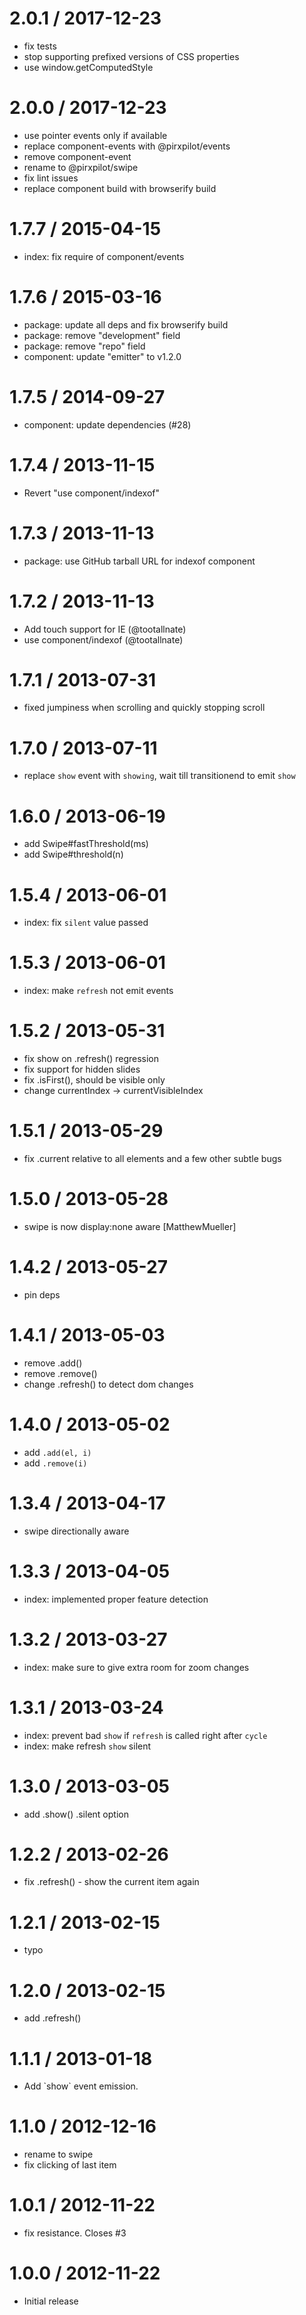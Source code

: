 
2.0.1 / 2017-12-23
==================

 * fix tests
 * stop supporting prefixed versions of CSS properties
 * use window.getComputedStyle

2.0.0 / 2017-12-23
==================

 * use pointer events only if available
 * replace component-events with @pirxpilot/events
 * remove component-event
 * rename to @pirxpilot/swipe
 * fix lint issues
 * replace component build with browserify build

1.7.7 / 2015-04-15
==================

 * index: fix require of component/events

1.7.6 / 2015-03-16
==================

  * package: update all deps and fix browserify build
  * package: remove "development" field
  * package: remove "repo" field
  * component: update "emitter" to v1.2.0

1.7.5 / 2014-09-27
==================

  * component: update dependencies (#28)

1.7.4 / 2013-11-15
==================

  * Revert "use component/indexof"

1.7.3 / 2013-11-13
==================

  * package: use GitHub tarball URL for indexof component

1.7.2 / 2013-11-13
==================

  * Add touch support for IE (@tootallnate)
  * use component/indexof (@tootallnate)

1.7.1 / 2013-07-31
==================

  * fixed jumpiness when scrolling and quickly stopping scroll

1.7.0 / 2013-07-11
==================

  * replace `show` event with `showing`, wait till transitionend to emit `show`

1.6.0 / 2013-06-19
==================

  * add Swipe#fastThreshold(ms)
  * add Swipe#threshold(n)

1.5.4 / 2013-06-01
==================

  * index: fix `silent` value passed

1.5.3 / 2013-06-01
==================

  * index: make `refresh` not emit events

1.5.2 / 2013-05-31
==================

  * fix show on .refresh() regression
  * fix support for hidden slides
  * fix .isFirst(), should be visible only
  * change currentIndex -> currentVisibleIndex

1.5.1 / 2013-05-29
==================

  * fix .current relative to all elements and a few other subtle bugs

1.5.0 / 2013-05-28
==================

  * swipe is now display:none aware [MatthewMueller]

1.4.2 / 2013-05-27
==================

  * pin deps

1.4.1 / 2013-05-03
==================

  * remove .add()
  * remove .remove()
  * change .refresh() to detect dom changes

1.4.0 / 2013-05-02
==================

  * add `.add(el, i)`
  * add `.remove(i)`

1.3.4 / 2013-04-17
==================

  * swipe directionally aware

1.3.3 / 2013-04-05
==================

  * index: implemented proper feature detection

1.3.2 / 2013-03-27
==================

  * index: make sure to give extra room for zoom changes

1.3.1 / 2013-03-24
==================

  * index: prevent bad `show` if `refresh` is called right after `cycle`
  * index: make refresh `show` silent

1.3.0 / 2013-03-05
==================

  * add .show() .silent option

1.2.2 / 2013-02-26
==================

  * fix .refresh() - show the current item again

1.2.1 / 2013-02-15
==================

  * typo

1.2.0 / 2013-02-15
==================

  * add .refresh()

1.1.1 / 2013-01-18
==================

  * Add \`show\` event emission.

1.1.0 / 2012-12-16
==================

  * rename to swipe
  * fix clicking of last item

1.0.1 / 2012-11-22
==================

  * fix resistance. Closes #3

1.0.0 / 2012-11-22
==================

  * Initial release
